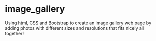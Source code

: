 # image_gallery
Using html, CSS and Bootstrap to create an image gallery web page by adding photos with different sizes and resolutions that fits nicely all together!
